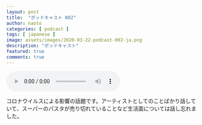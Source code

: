 ```yaml
---
layout: post
title:  "ポッドキャスト 002"
author: naoto
categories: [ podcast ]
tags: [ japanese ]
image: assets/images/2020-03-22-podcast-002-ja.png
description: "ポッドキャスト"
featured: true
comments: true
---
```


<audio src="{{ site.baseurl }}/assets/audios/2020-03-22-podcast-002-ja.m4a" controls>
</audio>

コロナウイルスによる影響の話題です。アーティストとしてのことばかり話していて、スーパーのパスタが売り切れていることなど生活面については話し忘れました。
